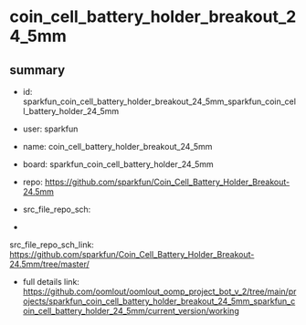 # coin_cell_battery_holder_breakout_24_5mm
 
## summary 
* id: sparkfun_coin_cell_battery_holder_breakout_24_5mm_sparkfun_coin_cell_battery_holder_24_5mm
* user: sparkfun
* name: coin_cell_battery_holder_breakout_24_5mm
* board: sparkfun_coin_cell_battery_holder_24_5mm
* repo: https://github.com/sparkfun/Coin_Cell_Battery_Holder_Breakout-24.5mm



* src_file_repo_sch: 
*
 src_file_repo_sch_link: https://github.com/sparkfun/Coin_Cell_Battery_Holder_Breakout-24.5mm/tree/master/
* full details link: https://github.com/oomlout/oomlout_oomp_project_bot_v_2/tree/main/projects/sparkfun_coin_cell_battery_holder_breakout_24_5mm_sparkfun_coin_cell_battery_holder_24_5mm/current_version/working  






